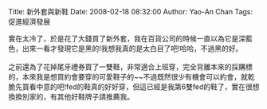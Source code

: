 Title: 新外套與新鞋
Date: 2008-02-18 08:32:00
Author: Yao-An Chan
Tags: 促進經濟發展


<div class='post'>
實在太冷了，於是花了大錢買了新外套，我在百貨公司的時候一直以為它是深藍色，出來一看才發現它是黑的!我想我真的是太白目了吧!哈哈，不過黑的好。<br /><br />之前還為了花掉尾牙禮券買了一雙鞋，非常適合上班穿，完全背離本來的採購標的，本來我是想買約會要穿的可愛鞋子的~~不過既然很少有機會可以約會，就乾脆先買看中意的吧!fed的鞋真的好好穿，但這已經是我第6雙fed的鞋了，實在很想換換別家的，有其他好鞋牌子請推薦我。</div>
